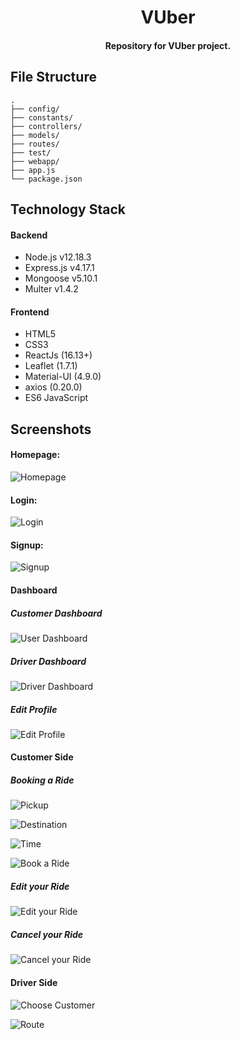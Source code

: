 <h1 align="center">VUber</h1>

<h4 align="center"> Repository for VUber project.</h4>

## File Structure

```
.
├── config/               
├── constants/            
├── controllers/        
├── models/               
├── routes/
├── test/                 
├── webapp/                 
├── app.js                 
└── package.json
```

## Technology Stack

#### Backend

- Node.js v12.18.3
- Express.js v4.17.1
- Mongoose v5.10.1
- Multer v1.4.2

#### Frontend

- HTML5
- CSS3
- ReactJs                 (16.13+)
- Leaflet                 (1.7.1)
- Material-UI             (4.9.0)
- axios                   (0.20.0)
- ES6 JavaScript


## Screenshots

#### Homepage:

![Homepage](/screenshots/home.png)


#### Login:

![Login](/screenshots/login.png)


#### Signup:

![Signup](/screenshots/signup.png)


#### Dashboard

##### Customer Dashboard

![User Dashboard](/screenshots/userDashboard.png)

##### Driver Dashboard

![Driver Dashboard](/screenshots/driverDashboard.png)

##### Edit Profile

![Edit Profile](/screenshots/editProfile.png)


#### Customer Side

##### Booking a Ride

![Pickup](/screenshots/pickup.png)

![Destination](/screenshots/destination.png)

![Time](/screenshots/time.png)

![Book a Ride](/screenshots/createReq.png)

##### Edit your Ride

![Edit your Ride](/screenshots/editReq.png)

##### Cancel your Ride

![Cancel your Ride](/screenshots/deleteReq.png)


#### Driver Side

![Choose Customer](/screenshots/driverDashboard2.png)

![Route](/screenshots/acceptReq.png)
